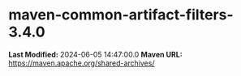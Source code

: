 # maven-common-artifact-filters-3.4.0

**Last Modified:** 2024-06-05 14:47:00.0
**Maven URL:** https://maven.apache.org/shared-archives/
